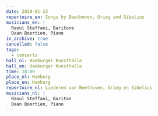 ```yaml
---
date: 2020-01-23
repertoire_en: Songs by Beethoven, Grieg and Sibelius
musicians_en: |
  Raoul Steffani, Baritone
  Daan Boertien, Piano
in_archive: true
cancelled: false
tags:
  - concerts
hall_nl: Hamburger Kunsthalle
hall_en: Hamburger Kunsthalle
time: 18:00
place_nl: Hamburg
place_en: Hamburg
repertoire_nl: Liederen van Beethoven, Grieg en Sibelius
musicians_nl: |
  Raoul Steffani, Bariton
  Daan Boertien, Piano
---
```

